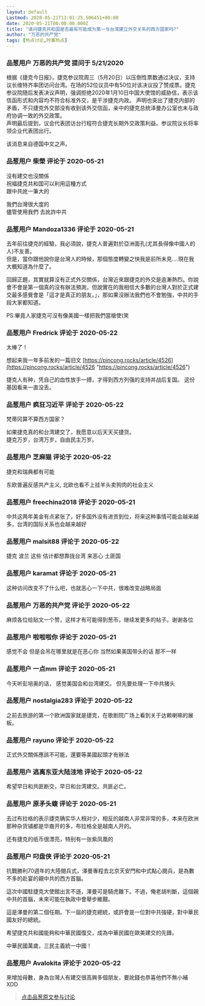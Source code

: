 ```yaml
---
layout: default
Lastmod: 2020-05-21T13:01:25.506451+00:00
date: 2020-05-21T00:00:00.000Z
title: "请问捷克共和国是否最有可能成为第一与台湾建立外交关系的西方国家吗?"
author: "万恶的共产党"
tags: [热点讨论,时事热点]
---
```



### 品葱用户 **万恶的共产党** 提问于 5/21/2020
    
根据《捷克今日报》，捷克参议院周三（5月20日）以压倒性票数通过决议，支持议长维特齐率团访问台湾。在场的52位议员中有50位对该决议投了赞成票。捷克参议院随后发表决议声明，强调拒绝2020年1月10日中国大使馆的威胁信，表示该信函形式和内容均不符合标准外交，是干涉捷克内政。 声明也突出了捷克内部的矛盾，不只捷克外交部没有收到该外交信函，亲中的捷克总统泽曼办公室也未与政府协调一致的外交政策。  
声明最后提到，议会代表团访台行程符合捷克长期外交政策利益。参议院议长将率领企业代表团出行。  
  
该消息来自德国中文之声。
    
                

### 品葱用户 **柴榮** 评论于 2020-05-21
        
沒有建交也沒關係  
祝福捷克共和国可以利用這種方式  
跟中共訛一筆大的  
  
我們台灣很大度的  
儘管使用我們 去訛詐中共
        
                

### 品葱用户 **Mandoza1336** 评论于 2020-05-21
        
去年前往捷克的經驗，我必須說，捷克人普遍對於亞洲面孔(尤其長得像中國人的人)不友善。  
但是，當你跟他說你是台灣人的時候，那個態度轉變之快我是前所未見....現在我大概知道為什麼了。  
  
回歸正題，其實就算沒有正式外交關係，台灣近來跟捷克的外交是逾漸熱烈。你說會不會是第一個真的沒有辦法預測，但說實在的我相信大多數的台灣人對於正式建交最多感覺會是「這才是真正的朋友。」，那如果沒辦法我們也不會勉強，中共的手段大家都知道。  
  
PS:畢竟人家捷克可沒有像美國一樣把我們當槍使(笑
        
                

### 品葱用户 **Fredrick** 评论于 2020-05-22
        
太棒了！  
  
想起来我一年多前发的一篇旧文 [https://pincong.rocks/article/4526](https://pincong.rocks/article/4526 "https://pincong.rocks/article/4526")  
  
捷克人有种，凭自己的血性放手一搏，才得到西方列强的支持并战后复国。 这份基因看来一直没丢。
        
                

### 品葱用户 **疯狂习近平** 评论于 2020-05-22
        
梵蒂冈算不算西方国家？  
  
如果捷克真的和台湾建交了，我愿意以后天天买捷货。  
捷克万岁，台湾万岁，自由民主万岁。
        
                

### 品葱用户 **芝麻猫** 评论于 2020-05-22
        
捷克和瑞典都有可能   
  
东欧普遍反感共产主义, 北欧也看不上挂羊头卖狗肉的社会主义
        
                

### 品葱用户 **freechina2018** 评论于 2020-05-21
        
中共这两年美金有点紧张了，好多国外没有进贡到位，将来这种事情可能会越来越多，台湾的国际关系也会越来越好
        
                

### 品葱用户 **malsit88** 评论于 2020-05-22
        
捷克 波兰 这些 估计都想靠拢台湾 来恶心 土匪国
        
                

### 品葱用户 **karamat** 评论于 2020-05-21
        
这种访问改变不了什么吧，也就恶心一下中共，很难改变战略局面
        
                

### 品葱用户 **万恶的共产党** 评论于 2020-05-22
        
麻烦各位给贴文一个赞，这样才有可能得到葱币，继续发更多的帖子。谢谢各位
        
                

### 品葱用户 **啦啦啦你** 评论于 2020-05-21
        
感觉不会 但是会吊在哪里就是在恶心你 当然如果美国带头的话 那不一样
        
                

### 品葱用户 **一点mm** 评论于 2020-05-21
        
今天听彭培奥的话， 感觉美国会和台湾建交。 但先要处理一下中共猪头
        
                

### 品葱用户 **nostalgia283** 评论于 2020-05-22
        
之前去旅游的第一个欧洲国家就是捷克，在歌剧院广场上看到关于达赖喇嘛的展板。
        
                

### 品葱用户 **rayuno** 评论于 2020-05-22
        
正式外交關係應該不可能，還要等美國起頭才有辦法
        
                

### 品葱用户 **逃离东亚大陆洼地** 评论于 2020-05-22
        
希望早日和共匪断交，早日和台湾建交。共匪必亡。
        
                

### 品葱用户 **原矛头蝮** 评论于 2020-05-21
        
去过布拉格的表示捷克确实华人相对少，相反的越南人非常非常的多，本来在欧洲那种杂货铺都是华裔开的多，布拉格全是越南人开的。  
  
还有捷克的纸币很漂亮，特别有一张紫凤凰的
        
                

### 品葱用户 **叼盘侠** 评论于 2020-05-21
        
抗戰勝利70週年的大陸閱兵式，澤曼專程去北京天安門和中式點心閱兵，是為數不多的赴宴的親中共的西方首腦。  
  
這次中國駐捷克大使館出言不遜，澤曼可是騎虎難下。不過，俺老胡判斷，這個親中共的首腦，未來可能在執政中會舉步維艱。  
  
這是澤曼的第二個任期。下一屆的捷克總統，或許會是一位對中共強硬，對中華民國友好的總統。  
  
希望捷克共和國能夠和中華民國復交，成為中華民國在歐美建交的先鋒。  
  
中華民國萬歲，三民主義統一中國！
        
                

### 品葱用户 **Avalokita** 评论于 2020-05-22
        
來增加母數，身為台灣人有建交很高興多個朋友，要訛錢也恭喜他們不無小補XDD
        
                





> [点击品葱原文参与讨论](https://pincong.rocks/question/25676)


